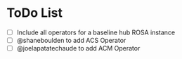 # ToDo List
- [ ] Include all operators for a baseline hub ROSA instance
- [ ] @shaneboulden to add ACS Operator
- [ ] @joelapatatechaude to add ACM Operator